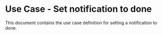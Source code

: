 # Use Case - Set notification to done  

This document contains the use case definition for setting a notification to done.